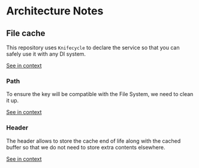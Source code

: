 [//]: # ( )
[//]: # (This file is automatically generated by the `jsarch`)
[//]: # (module. Do not change it elsewhere, changes would)
[//]: # (be overriden.)
[//]: # ( )
# Architecture Notes



## File cache

This repository uses `Knifecycle` to declare the service so that
 you can safely use it with any DI system.

[See in context](./src/index.js#L14-L18)



### Path

To ensure the key will be compatible with the File System, we need
 to clean it up.

[See in context](./src/index.js#L352-L356)



### Header

The header allows to store the cache end of life along
 with the cached buffer so that we do not need to store
 extra contents elsewhere.

[See in context](./src/index.js#L361-L366)

